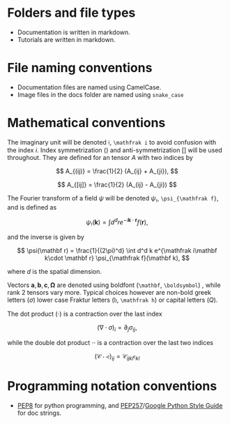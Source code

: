 # Folders and file types

* Documentation is written in markdown.
* Tutorials are written in markdown.

# File naming conventions

* Documentation files are named using CamelCase. 
* Image files in the docs folder are named using `snake_case`

# Mathematical conventions



The imaginary unit will be denoted $\mathfrak i$, `\mathfrak i` to avoid confusion with the index $i$. 
Index symmetrization $()$ and anti-symmetrization $[]$ will be used throughout.
They are defined for an tensor $A$ with two indices by 

$$
A_{(ij)} = \frac{1}{2} (A_{ij} + A_{ji}),
$$

$$
A_{[ij]} = \frac{1}{2} (A_{ij} - A_{ji})
$$


The Fourier transform of a field $\psi$ will be denoted $\psi_{\mathfrak f}$, `\psi_{\mathfrak f}`, and is defined as 

$$
\psi_{\mathfrak f} (\mathbf k) = \int d^d r e^{-\mathfrak i \mathbf k \cdot \mathbf r} f(\mathbf r),
$$

and the inverse is given by 

$$
\psi(\mathbf r) = \frac{1}{(2\pi)^d} \int d^d k e^{\mathfrak i\mathbf k\cdot \mathbf r} \psi_{\mathfrak f}(\mathbf k),
$$

where $d$ is the spatial dimension.

Vectors $\mathbf a, \mathbf b, \mathbf c, \boldsymbol \Omega$ are denoted using boldfont (`\mathbf`, `\boldsymbol`) , while rank 2 tensors vary more. 
Typical choices however are non-bold greek letters ($\sigma$) lower case Fraktur letters ($\mathfrak h$, `\mathfrak h`) or capital letters ($Q$).

The dot product ($\cdot$) is a contraction over the last index

$$
(\nabla \cdot \sigma)_i = \partial_j \sigma_{ij},
$$

while the double dot product $\cdot \cdot$ is a contraction over the last two indices

$$
(\mathcal C \cdot \cdot \mathfrak e)_{ij} = \mathcal C_{ijkl} \mathfrak e_{kl}
$$


# Programming notation conventions

*  [PEP8](https://peps.python.org/pep-0008/) for python programming, and [PEP257](https://peps.python.org/pep-0257/)/[Google Python Style Guide](https://github.com/google/styleguide/blob/gh-pages/pyguide.md) for doc strings.
